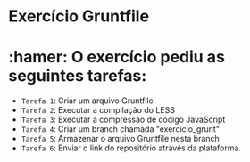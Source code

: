 # Exercício Gruntfile

# :hamer: O exercício pediu as seguintes tarefas:

- `Tarefa 1`: Criar um arquivo Gruntfile
- `Tarefa 2`: Executar a compilação do LESS
- `Tarefa 3`: Executar a compressão de código JavaScript
- `Tarefa 4`: Criar um branch chamada "exercicio_grunt"
- `Tarefa 5`: Armazenar o arquivo Gruntfile nesta branch
- `Tarefa 6`: Enviar o link do repositório através da plataforma.